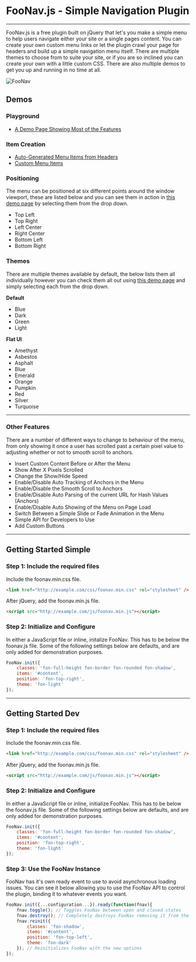 # FooNav.js - Simple Navigation Plugin #

----------

FooNav.js is a free plugin built on jQuery that let's you make a simple menu to help users navigate either your site or a single pages content. You can create your own custom menu links or let the plugin crawl your page for headers and build up a simple navigation menu itself. There are multiple themes to choose from to suite your site, or if you are so inclined you can create your own with a little custom CSS. There are also multiple demos to get you up and running in no time at all.

![FooNav](https://github.com/fooplugins/foonav/raw/master/screenshot.png "FooNav")

## Demos ##

### Playground ###

- [A Demo Page Showing Most of the Features](http://fooplugins.github.io/foonav/docs/playground.html)

### Item Creation ###

- [Auto-Generated Menu Items from Headers](http://fooplugins.github.io/foonav/docs/item-creation/auto-generation.html)
- [Custom Menu Items](http://fooplugins.github.io/foonav/docs/item-creation/custom.html)

### Positioning ###

The menu can be positioned at six different points around the window viewport, these are listed below and you can see them in action in [this demo page](http://fooplugins.github.io/foonav/docs/playground.html) by selecting them from the drop down.

- Top Left
- Top Right
- Left Center
- Right Center
- Bottom Left
- Bottom Right

### Themes ###

There are multiple themes available by default, the below lists them all individually however you can check them all out using [this demo page](http://fooplugins.github.io/foonav/docs/playground.html) and simply selecting each from the drop down.

**Default**
- Blue
- Dark
- Green
- Light

**Flat UI**
- Amethyst
- Asbestos
- Asphalt
- Blue
- Emerald
- Orange
- Pumpkin
- Red
- Silver
- Turquoise

----------

### Other Features ###

There are a number of different ways to change to behaviour of the menu, from only showing it once a user has scrolled past a certain pixel value to adjusting whether or not to smooth scroll to anchors.

- Insert Custom Content Before or After the Menu
- Show After X Pixels Scrolled
- Change the Show/Hide Speed
- Enable/Disable Auto Tracking of Anchors in the Menu
- Enable/Disable the Smooth Scroll to Anchors
- Enable/Disable Auto Parsing of the current URL for Hash Values (Anchors)
- Enable/Disable Auto Showing of the Menu on Page Load
- Switch Between a Simple Slide or Fade Animation in the Menu
- Simple API for Developers to Use
- Add Custom Buttons

----------

## Getting Started Simple ##

### Step 1: Include the required files ###

Include the foonav.min.css file.

```html
<link href="http://example.com/css/foonav.min.css" rel="stylesheet" />
```

After jQuery, add the foonav.min.js file.

```html
<script src="http://example.com/js/foonav.min.js"></script>
```

### Step 2: Initialize and Configure

In either a JavaScript file or inline, initalize FooNav. This has to be below the foonav.js file. Some of the following settings below are defaults, and are only added for demonstration purposes.

```javascript
FooNav.init({
	classes: 'fon-full-height fon-border fon-rounded fon-shadow',
	items: '#content',
	position: 'fon-top-right',
	theme: 'fon-light'
});
```
----------

## Getting Started Dev ##

### Step 1: Include the required files ###

Include the foonav.min.css file.

```html
<link href="http://example.com/css/foonav.min.css" rel="stylesheet" />
```

After jQuery, add the foonav.min.js file.

```html
<script src="http://example.com/js/foonav.min.js"></script>
```

### Step 2: Initialize and Configure

In either a JavaScript file or inline, initialize FooNav. This has to be below the foonav.js file. Some of the following settings below are defaults, and are only added for demonstration purposes.

```javascript
FooNav.init({
	classes: 'fon-full-height fon-border fon-rounded fon-shadow',
	items: '#content',
	position: 'fon-top-right',
	theme: 'fon-light'
});
```

### Step 3: Use the FooNav Instance

FooNav has it's own ready event to use to avoid asynchronous loading issues. You can see it below allowing you to use the FooNav API to control the plugin, binding it to whatever events you want.

```javascript
FooNav.init({...configuration...}).ready(function(fnav){
	fnav.toggle(); // Toggles FooNav between open and closed states
	fnav.destroy(); // Completely destroys FooNav removing it from the DOM
	fnav.reinit({
		classes: 'fon-shadow',
		items: '#content',
		position: 'fon-top-left',
		theme: 'fon-dark'
	}); // Reinitializes FooNav with the new options
});
```